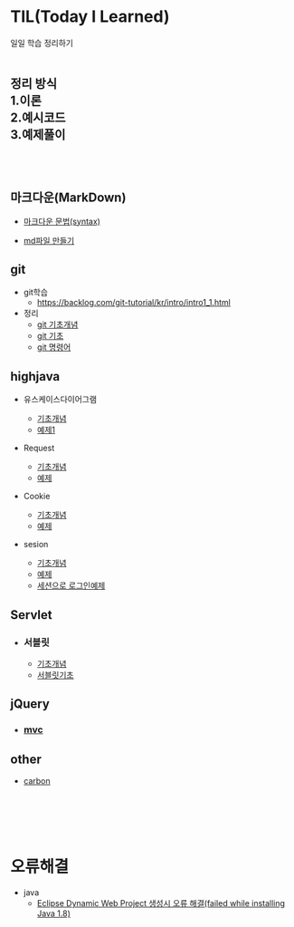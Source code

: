 # TIL(Today I Learned)
일일 학습 정리하기  
<br>

정리 방식  
1.이론  
2.예시코드  
3.예제풀이 
---
<br><br>


## 마크다운(MarkDown)

- [마크다운 문법(syntax)](/MarkDown/%EB%A7%88%ED%81%AC%EB%8B%A4%EC%9A%B4%EB%AC%B8%EB%B2%95.md)

- [md파일 만들기](/MarkDown/md파일만들기.md)

## git
- git학습
    - https://backlog.com/git-tutorial/kr/intro/intro1_1.html
- 정리
    - [git 기초개념](/git/기초개념.md)
    - [git 기초](/git/기초.md)
    - [git 명령어](/git/명령어.md)



## highjava

- 유스케이스다이어그램
    - [기초개념](/highjava/유스케스이스다이어그램/개념.md)
    - [예제1](/highjava/유스케이스다이어그램/예제1/인터넷쇼핑몰예제.md)
- Request
    - [기초개념](/highjava/Request/개념.md)
    - [예제](/highjava/Request/예제1.md)

- Cookie  
    - [기초개념](/highjava/cookie/개념.md)
    - [예제](/highjava/cookie/예제.md)

- sesion
    - [기초개념](/highjava/Session/개념.md)  
    - [예제](/highjava/Session/예제/예제.md)
    - [세션으로 로그인예제](/highjava/Session/예제2/예제2.md)


## Servlet

- ###  서블릿
    - [기초개념](/Servlet/개념.md)
    - [서블릿기초](/Servlet/기초.md)

## jQuery

- ### [mvc](/jQuery/mvc/mvc.md)

## other
- [carbon](/other/carbon/carbon.md)

<br><br><br><br>  

# 오류해결
- java
    - [Eclipse Dynamic Web Project 생성시 오류 해결(failed while installing Java 1.8)](/%EC%98%A4%EB%A5%98%ED%95%B4%EA%B2%B0/failed%20while%20installing%20Java%201.8.md)
